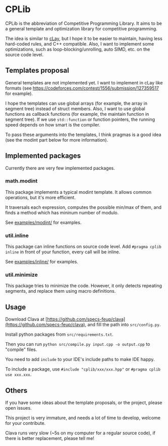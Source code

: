 # CPLib

CPLib is the abbreviation of Competitive Programming Library. It aims to be a general template and optimization library for competitive programming.

The idea is similar to [cLay](http://rsujskf.s602.xrea.com/files/clay.html), but I hope it to be easier to maintain, having less hard-coded rules, and C++ compatible. Also, I want to implement some optimizations, such as loop-blocking/unrolling, auto SIMD, etc. on the source code level.

## Templates proposal
General templates are not implemented yet. I want to implement in cLay like formats (see https://codeforces.com/contest/1556/submission/127359517 for example).

I hope the templates can use global arrays (for example, the array in segment tree) instead of struct members. Also, I want to use global functions as callback functions (for example, the maintain function in segment tree). If we use `std::function` or function pointers, the running speed depends on how smart is the compiler.

To pass these arguments into the templates, I think pragmas is a good idea (see the modint part below for more information).

## Implemented packages
Currently there are very few implemented packages.

### math.modint
This package implements a typical modint template. It allows common operations, but it's more efficient.

It traversals each expression, computes the possible min/max of them, and finds a method which has mininum number of modulo.

See [examples/modint/](examples/modint/) for examples.

### util.inline
This package can inline functions on source code level. Add `#pragma cplib inline` in front of your function, every call will be inline.

See [examples/inline/](examples/inline/) for examples.

### util.minimize
This package tries to minimize the code. However, it only detects repeating segments, and replace them using macro definitions.

## Usage
Download Clava at [https://github.com/specs-feup/clava](https://github.com/specs-feup/clava), and fill the path into `src/config.py`.

Install python packages from `src/requirements.txt`.

Then you can run `python src/compile.py input.cpp -o output.cpp` to "compile" files.

You need to add `include` to your IDE's include paths to make IDE happy.

To include a package, use `#include "cplib/xxx/xxx.hpp"` or `#pragma cplib use xxx.xxx`.

## Others
If you have some ideas about the template proposals, or the project, please open issues.

This project is very immature, and needs a lot of time to develop, welcome for your contribute.

Clava runs very slow (~5s on my computer for a regular source code), if there is better replacement, please tell me!